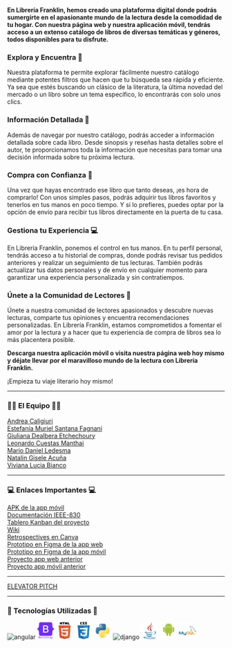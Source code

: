 <p><b>En Librería Franklin, hemos creado una plataforma digital donde podrás sumergirte en el apasionante mundo de la lectura desde la comodidad de tu hogar. Con nuestra página web y nuestra aplicación móvil, tendrás acceso a un extenso catálogo de libros de diversas temáticas y géneros, todos disponibles para tu disfrute.</b></p>

<p><h3>Explora y Encuentra 🔎</h3>

Nuestra plataforma te permite explorar fácilmente nuestro catálogo mediante potentes filtros que hacen que tu búsqueda sea rápida y eficiente. Ya sea que estés buscando un clásico de la literatura, la última novedad del mercado o un libro sobre un tema específico, lo encontrarás con solo unos clics.</p>

<p><h3>Información Detallada 📄</h3>

Además de navegar por nuestro catálogo, podrás acceder a información detallada sobre cada libro. Desde sinopsis y reseñas hasta detalles sobre el autor, te proporcionamos toda la información que necesitas para tomar una decisión informada sobre tu próxima lectura.</p>

<p><h3>Compra con Confianza 🛒</h3>

Una vez que hayas encontrado ese libro que tanto deseas, ¡es hora de comprarlo! Con unos simples pasos, podrás adquirir tus libros favoritos y tenerlos en tus manos en poco tiempo. Y si lo prefieres, puedes optar por la opción de envío para recibir tus libros directamente en la puerta de tu casa.</p>

<p><h3>Gestiona tu Experiencia 💻</h3>

En Librería Franklin, ponemos el control en tus manos. En tu perfil personal, tendrás acceso a tu historial de compras, donde podrás revisar tus pedidos anteriores y realizar un seguimiento de tus lecturas. También podrás actualizar tus datos personales y de envío en cualquier momento para garantizar una experiencia personalizada y sin contratiempos.</p>

<p><h3>Únete a la Comunidad de Lectores 📖</h3>

Únete a nuestra comunidad de lectores apasionados y descubre nuevas lecturas, comparte tus opiniones y encuentra recomendaciones personalizadas. En Librería Franklin, estamos comprometidos a fomentar el amor por la lectura y a hacer que tu experiencia de compra de libros sea lo más placentera posible.</p>

<p><b>Descarga nuestra aplicación móvil o visita nuestra página web hoy mismo y déjate llevar por el maravilloso mundo de la lectura con Librería Franklin.</b></p>

¡Empieza tu viaje literario hoy mismo!

***

<p><h3>👩‍💻 El Equipo 👨‍💻</h3>
  <a href='https://github.com/Andrea-Cal'>Andrea Caligiuri</a><br>
  <a href='https://github.com/tefsantana'>Estefanía Muriel Santana Fagnani</a><br>
  <a href='https://github.com/GiulianaDeEt'>Giuliana Dealbera Etchechoury</a><br>
  <a href='https://github.com/Leoo10'>Leonardo Cuestas Manthai</a><br>
  <a href='https://github.com/MDLDeveloper'>Mario Daniel Ledesma</a><br>
  <a href='https://github.com/Natalinacn'>Natalin Gisele Acuña</a><br>
  <a href='https://github.com/Vibianco'>Viviana Lucia Bianco</a><br>
</p>

***

<h3>💻 Enlaces Importantes 💻</h3>
<a href='https://drive.google.com/file/d/1tM8uwJ-yC0SRzU86gJkjQe7uYaTii8fd/view?usp=drive_link'>APK de la app móvil</a>
<br>
<a href='https://docs.google.com/document/d/1LtDdFU92bnC9JfbDalYzzKQfU7brhtlf/edit?usp=sharing&ouid=100014269401658648669&rtpof=true&sd=true'>Documentación IEEE-830</a>
<br>
<a href='https://github.com/orgs/projects-ISPC/projects/1/views/1'>Tablero Kanban del proyecto </a>
<br>
<a href='https://github.com/projects-ISPC/practicaProfesionalizante-ISPC/wiki'>Wiki</a>
<br>
<a href='https://www.canva.com/design/DAGDQecNHI8/qgOOj1ytQAU1K2l3ef3Ykw/edit?utm_content=DAGDQecNHI8&utm_campaign=designshare&utm_medium=link2&utm_source=sharebutton'>Retrospectives en Canva</a>
<br>
<a href='https://www.figma.com/file/4ZQ4G8yNCN6mw6RVmMwonF/Libreria-web-(2024)?type=design&node-id=0-1&mode=design'>Prototipo en Figma de la app web</a>
<br>
<a href='https://www.figma.com/file/BfeJbWX26REKPjt1GiJDuI/Libreria-app-(2024)?type=design&node-id=0-1&mode=design'>Prototipo en Figma de la app móvil</a>
<br>
<a href='https://github.com/proyectos-tsdwad/integrador-modulo-fullstack'>Proyecto app web anterior</a>
<br>
<a href='https://github.com/Proyectos-ISPC/proyecto-app-mobile'>Proyecto app móvil anterior</a>
<br>

***
<a href="https://drive.google.com/file/d/1iLOBuJrELsS2KNmEA1IhwATkZi5d6BGb/view?usp=drive_link">ELEVATOR PITCH</a>

***
<h3>📱 Tecnologías Utilizadas 📱</h3>
<p> 
<img src="https://angular.io/assets/images/logos/angular/angular.svg" alt="angular" width="40" height="40"/> 
<img src="https://raw.githubusercontent.com/devicons/devicon/master/icons/bootstrap/bootstrap-plain-wordmark.svg" alt="bootstrap" width="40" height="40"/>
<img src="https://raw.githubusercontent.com/devicons/devicon/master/icons/html5/html5-original-wordmark.svg" alt="html5" width="40" height="40"/>  
<img src="https://raw.githubusercontent.com/devicons/devicon/master/icons/css3/css3-original-wordmark.svg" alt="css3" width="40" height="40"/>
<img src="https://raw.githubusercontent.com/devicons/devicon/master/icons/python/python-original.svg" alt="python" width="40" height="40"/>
<img src="https://cdn.worldvectorlogo.com/logos/django.svg" alt="django" width="40" height="40"/>
<img src="https://raw.githubusercontent.com/devicons/devicon/master/icons/java/java-original.svg" alt="java" width="40" height="40"/>
<img src="https://raw.githubusercontent.com/devicons/devicon/master/icons/android/android-original-wordmark.svg" alt="android" width="40" height="40"/>  
<img src="https://raw.githubusercontent.com/devicons/devicon/master/icons/mysql/mysql-original-wordmark.svg" alt="mysql" width="40" height="40"/> </p>
